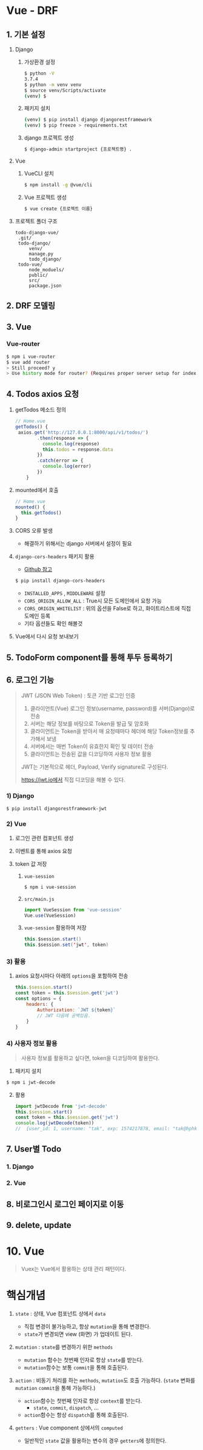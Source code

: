 # Vue - DRF

## 1. 기본 설정

1. Django

   1. 가상환경 설정

      ```bash
      $ python -V
      3.7.4
      $ python -m venv venv
      $ source venv/Scripts/activate
      (venv) $
      ```

   2. 패키지 설치

      ```bash
      (venv) $ pip install django djangorestframework
      (venv) $ pip freeze > requirements.txt
      ```

   3. django 프로젝트 생성

      ```bash
      $ django-admin startproject {프로젝트명} .
      ```

2. Vue

   1. VueCLI 설치

      ```bash
      $ npm install -g @vue/cli
      ```

   2. Vue 프로젝트 생성

      ```bash
      $ vue create {프로젝트 이름}
      ```

3. 프로젝트 폴더 구조

   ```
   todo-django-vue/
   	.git/
   	todo-django/
   		venv/
   		manage.py
   		todo_django/
   	todo-vue/
   		node_moduels/
   		public/
   		src/
   		package.json
   ```


## 2. DRF 모델링

## 3. Vue

### Vue-router

```bash
$ npm i vue-router
$ vue add router
> Still proceed? y
> Use history mode for router? (Requires proper server setup for index fallback in production) y
```

## 4. Todos axios 요청

1. getTodos 메소드 정의

   ```javascript
   // Home.vue    
   getTodos() {
    axios.get('http://127.0.0.1:8000/api/v1/todos/')
           .then(response => {
             console.log(response)
             this.todos = response.data
           })
           .catch(error => {
             console.log(error)
           })
       }
   ```

2. mounted에서 호출

   ```javascript
   // Home.vue   
   mounted() {
     this.getTodos()
   }
   ```

3. CORS 오류 발생

   * 해결하기 위해서는 django 서버에서 설정이 필요

4. `django-cors-headers` 패키지 활용

   * [Github 참고](https://github.com/adamchainz/django-cors-headers)

   ```bash
   $ pip install django-cors-headers
   ```

   * `INSTALLED_APPS` , `MIDDLEWARE` 설정
   * `CORS_ORIGIN_ALLOW_ALL` : True시 모든 도메인에서 요청 가능
   * `CORS_ORIGIN_WHITELIST` : 위의 옵션을 False로 하고, 화이트리스트에 직접 도메인 등록
   * 기타 옵션들도 확인 해볼것

5. Vue에서 다시 요청 보내보기

## 5. TodoForm component를 통해 투두 등록하기



## 6. 로그인 기능

> JWT (JSON Web Token) : 토큰 기반 로그인 인증
>
> 1. 클라이언트(Vue) 로그인 정보(username, password)를 서버(Django)로 전송
> 2. 서버는 해당 정보를 바탕으로 Token을 발급 및 암호화
> 3. 클라이언트는 Token을 받아서 매 요청때마다 헤더에 해당 Token정보를 추가해서 보냄
> 4. 서버에서는 매번 Token이 유효한지 확인 및 데이터 전송
> 5. 클라이언트는 전송된 값을 디코딩하여 사용자 정보 활용
>
> JWT는 기본적으로 헤더, Payload, Verify signature로 구성된다.
>
> https://jwt.io에서 직접 디코딩을 해볼 수 있다.

### 1) Django

```bash
$ pip install djangorestframework-jwt
```

### 2) Vue

1. 로그인 관련 컴포넌트 생성

2. 이벤트를 통해 axios 요청

3. token 값 저장

   1. `vue-session`

      ```bash
      $ npm i vue-session
      ```

   2. `src/main.js`

      ```javascript
      import VueSession from 'vue-session'
      Vue.use(VueSession)
      ```

   3. `vue-session` 활용하여 저장

      ```java
      this.$session.start()
      this.$session.set('jwt', token)
      ```


### 3) 활용

1. axios 요청시마다 아래의 `options`을 포함하여 전송

   ```javascript
   this.$session.start()
   const token = this.$session.get('jwt')
   const options = {
       headers: {
           Authorization: `JWT ${token}` 
           // JWT 다음에 공백있음.
       }
   }
   ```

### 4) 사용자 정보 활용

> 사용자 정보를 활용하고 싶다면, token을 디코딩하여 활용한다.

1. 패키지 설치

```bash
$ npm i jwt-decode
```

2. 활용

   ```javascript
   import jwtDecode from 'jwt-decode'
   this.$session.start()
   const token = this.$session.get('jwt')
   console.log(jwtDecode(token))
   //  {user_id: 1, username: "tak", exp: 1574217878, email: "tak@hphk.kr"}
   ```

## 7. User별 Todo

### 1. Django

### 2. Vue 

## 8. 비로그인시 로그인 페이지로 이동

## 9. delete, update

# 10. Vue

> Vuex는 Vue에서 활용하는 상태 관리 패턴이다.

# 핵심개념

1. `state` : 상태, Vue 컴포넌트 상에서 `data`

   * 직접 변경이 불가능하고, 항상 `mutation`을 통해 변경한다.
   * `state`가 변경되면 view (화면) 가 업데이트 된다.

2. `mutation` : `state`를 변경하기 위한 `methods`

   * `mutation` 함수는 첫번째 인자로 항상 `state`를 받는다.
   * `mutation`함수는 보통 `commit`을 통해 호출된다.

3. `action` : 비동기 처리를 하는 `methods`, `mutation`도 호출 가능하다. (`state` 변화를 `mutation` `commit`을 통해 가능하다.)

   * `action`함수는 첫번째 인자로 항상 `context`를 받는다.
     * `state`, `commit`, `dispatch`, ...
   * `action`함수는 항상 `dispatch`를 통해 호출된다.

4. `getters` : Vue component 상에서의 `computed`

   * 일반적인 `state` 값을 활용하는 변수의 경우 `getters`에 정의한다.

     









